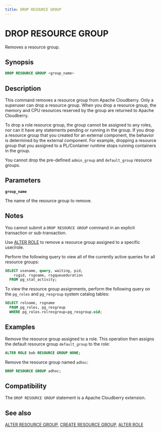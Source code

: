 ```yaml
---
title: DROP RESOURCE GROUP
---
```


# DROP RESOURCE GROUP

Removes a resource group.

## Synopsis

```sql
DROP RESOURCE GROUP <group_name>
```

## Description

This command removes a resource group from Apache Cloudberry. Only a superuser can drop a resource group. When you drop a resource group, the memory and CPU resources reserved by the group are returned to Apache Cloudberry.

To drop a role resource group, the group cannot be assigned to any roles, nor can it have any statements pending or running in the group. If you drop a resource group that you created for an external component, the behavior is determined by the external component. For example, dropping a resource group that you assigned to a PL/Container runtime stops running containers in the group.

You cannot drop the pre-defined `admin_group` and `default_group` resource groups.

## Parameters

**`group_name`**

The name of the resource group to remove.

## Notes

You cannot submit a `DROP RESOURCE GROUP` command in an explicit transaction or sub-transaction.

Use [ALTER ROLE](/docs/sql-stmts/alter-role.md) to remove a resource group assigned to a specific user/role.

Perform the following query to view all of the currently active queries for all resource groups:

```sql
SELECT usename, query, waiting, pid,
    rsgid, rsgname, rsgqueueduration 
  FROM pg_stat_activity;
```

To view the resource group assignments, perform the following query on the `pg_roles` and `pg_resgroup` system catalog tables:

```sql
SELECT rolname, rsgname 
  FROM pg_roles, pg_resgroup
  WHERE pg_roles.rolresgroup=pg_resgroup.oid;
```

## Examples

Remove the resource group assigned to a role. This operation then assigns the default resource group `default_group` to the role:

```sql
ALTER ROLE bob RESOURCE GROUP NONE;
```

Remove the resource group named `adhoc`:

```sql
DROP RESOURCE GROUP adhoc;
```

## Compatibility

The `DROP RESOURCE GROUP` statement is a Apache Cloudberry extension.

## See also

[ALTER RESOURCE GROUP](/docs/sql-stmts/alter-resource-group.md), [CREATE RESOURCE GROUP](/docs/sql-stmts/create-resource-group.md), [ALTER ROLE](/docs/sql-stmts/alter-role.md)

